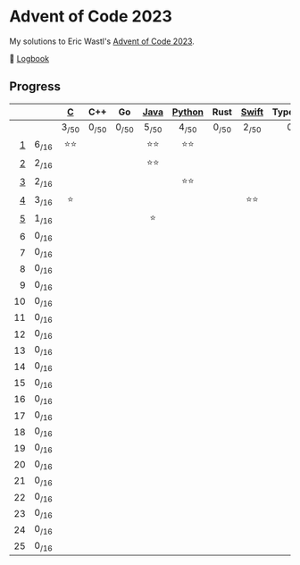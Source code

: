 # Advent of Code 2023

My solutions to Eric Wastl's [Advent of Code 2023](https://adventofcode.com/2023).

📝 [Logbook](logbook/README.md)

## Progress

| | | [C](/aoc23c/) | C++ | Go | [Java](/aoc23java/) | [Python](/aoc23py/) | Rust | [Swift](/aoc23swift/) | TypeScript |
|--:|:-:|:-:|:-:|:-:|:-:|:-:|:-:|:-:|:-:|
| | | 3<sub>/50</sub> | 0<sub>/50</sub> | 0<sub>/50</sub> | 5<sub>/50</sub> | 4<sub>/50</sub> | 0<sub>/50</sub> | 2<sub>/50</sub> | 0<sub>/50</sub> |
|  [1](logbook/day01.md) | 6<sub>/16</sub> | ⭐️⭐️ | | | ⭐️⭐️ | ⭐️⭐️ | | | |
|  [2](logbook/day02.md) | 2<sub>/16</sub> | | | | ⭐️⭐️ | | | | |
|  [3](logbook/day03.md) | 2<sub>/16</sub> | | | | | ⭐️⭐️ | | | |
|  [4](logbook/day04.md) | 3<sub>/16</sub> | ⭐️ | | | | | | ⭐️⭐️ | |
|  [5](logbook/day05.md) | 1<sub>/16</sub> | | | | ⭐️ | | | | |
|  6 | 0<sub>/16</sub> | | | | | | | | |
|  7 | 0<sub>/16</sub> | | | | | | | | |
|  8 | 0<sub>/16</sub> | | | | | | | | |
|  9 | 0<sub>/16</sub> | | | | | | | | |
| 10 | 0<sub>/16</sub> | | | | | | | | |
| 11 | 0<sub>/16</sub> | | | | | | | | |
| 12 | 0<sub>/16</sub> | | | | | | | | |
| 13 | 0<sub>/16</sub> | | | | | | | | |
| 14 | 0<sub>/16</sub> | | | | | | | | |
| 15 | 0<sub>/16</sub> | | | | | | | | |
| 16 | 0<sub>/16</sub> | | | | | | | | |
| 17 | 0<sub>/16</sub> | | | | | | | | |
| 18 | 0<sub>/16</sub> | | | | | | | | |
| 19 | 0<sub>/16</sub> | | | | | | | | |
| 20 | 0<sub>/16</sub> | | | | | | | | |
| 21 | 0<sub>/16</sub> | | | | | | | | |
| 22 | 0<sub>/16</sub> | | | | | | | | |
| 23 | 0<sub>/16</sub> | | | | | | | | |
| 24 | 0<sub>/16</sub> | | | | | | | | |
| 25 | 0<sub>/16</sub> | | | | | | | | |
